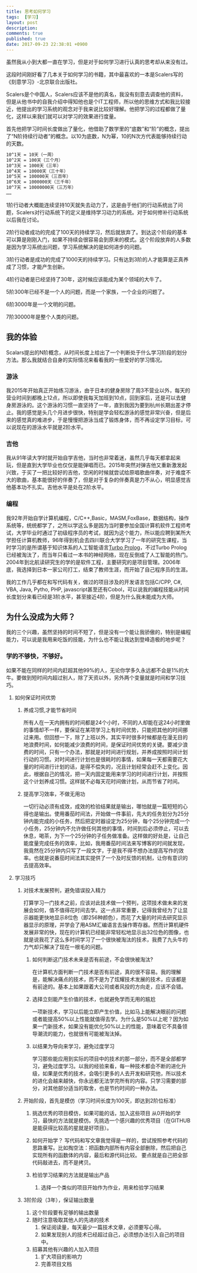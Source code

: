 ```yaml
---
title: 思考如何学习
tags:  [学习]
layout: post
description: 
comments: true
published: true
date: 2017-09-23 22:38:01 +0900
---
```


虽然我从小到大都一直在学习，但是对于如何学习进行认真的思考却从来没有过。

这段时间刚好看了几本关于如何学习的书籍，其中最喜欢的一本是Scalers写的《刻意学习》-北京联合出版社。

Scalers是个中国人，Scalers应该不是他的真名，我没有刻意去调查他的资料，但是从他书中的自我介绍中得知他也是个IT工程师，所以他的思维方式和我比较接近，他提出的学习系统的观念对于我来说比较好理解。他把学习的过程都做了量化，这样以来我们就可以对学习的效果进行度量。

首先他把学习时间长度做出了量化，他借助了数学里的“底数”和“阶”的概念，提出了“N阶持续行动者”的概念。以10为底数，N为幂，10的N次方代表能够持续行动的天数。

```txt
10^1天 = 10天（一周）
10^2天 = 100天（三个月）
10^3天 = 1000天（三年）
10^4天 = 10000天（三十年）
10^5天 = 100000天（三百年）
10^6天 = 1000000天（三千年）
10^7天 = 10000000天（三万年）
……
```

1阶行动者大概能连续坚持10天就失去动力了，这是由于他们的行动系统出了问题，Scalers对行动系统下的定义是维持学习动力的系统。对于如何修补行动系统以后我在讨论。

2阶行动者成功的完成了100天的持续学习，然后就放弃了。到达这个阶段的基本可以算是刚刚入门，如果不持续会很容易会到原来的模式。这个阶段放弃的人多数是因为学习系统出问题，学习系统解决的是如何进步的问题。

3阶行动者是成功的完成了1000天的持续学习。只有达到3阶的人才能算是正真养成了习惯，才能产生创新。

4阶行动者是已经坚持了30年，这时候应该能成为某个领域的大牛了。

5阶300年已经不是一个人的问题，而是一个家族，一个企业的问题了。

6阶3000年是一个文明的问题。

7阶30000年是整个人类的问题。

## 我的体验

Scalars提出的N阶概念，从时间长度上给出了一个判断处于什么学习阶段的划分方法。那么我就结合自身的实际情况来看看我的一些爱好的学习情况。

### 游泳

我2015年开始真正开始练习游泳，由于日本的健身房除了周3不营业以外，每天的营业时间到都晚上12点，所以即使我每天加班到10点，回到家后，还是可以去健身房游泳的。这个游泳的习惯一直坚持了一年，直到我因为要到杭州长期出差才停止。我的感觉是头几个月进步很快，特别是学会轻松游泳的感觉非常兴奋，但是后来的感觉真的难进步，于是慢慢把游泳当成了锻炼身体，而不再设定学习目标，可以说现在的游泳水平就是2阶水平。

### 吉他

我从91年读大学时就开始自学吉他，当时也非常着迷，虽然几乎每天都拿起来玩，但是直到大学毕业也仅仅是能弹唱而已。2015年突然对弹吉他又重新激发起兴致，于买了一把比较好的吉他，空闲的时候就尝试给原唱歌曲伴奏，对于难度不大的歌曲，基本能很好的伴奏了，但是对于复杂的伴奏真是力不从心，明显感觉吉他基本功不扎实。吉他水平是处在2阶水平。

### 编程

我92年开始自学计算机编程，C/C++,Basic，MASM,FoxBase，数据结构，操作系统等，统统都学了，之所以学这么多是因为当时要参加全国计算机软件工程师考试，大学毕业时通过了初级程序员的考试，就因为这个能力，所以能应聘到某所大学担任计算机教师，96年得到机会去四川联合大学学习了一年的研究生课程，当时学习的是所谓基于知识体系的人工智能语言[Turbo Prolog](https://zh.wikipedia.org/wiki/Visual_Prolog)，不过Turbo Prolog已经被淘汰了，而当年只看过一本书的神经网络，现在反倒成了人工智能的热门。2004年到北航读研究生的学的是软件工程，主要研究的是项目管理。2006年底，我选择到日本一家公司打工，结束了教师生涯，而开始了自己程序员的生涯。

我的工作几乎都在和写代码有关，做过的项目涉及的开发语言包括C/CPP, C#, VBA, Java, Pytho, PHP, javascript甚至还有Cobol，可以说我的编程技能从时间长度划分来看已经是3阶水平，甚至接近4阶，但是为什么我未能成为大师。

## 为什么没成为大师？

我的三个兴趣，虽然坚持的时间不短了，但是没有一个能让我骄傲的，特别是编程能力，可以说是我用来吃饭的技能，为什么也不能让我达到登峰造极的地步呢？

### 学的不够快，不够好。

如果不能在同样的时间内赶超其他99%的人，无论你学多久永远都不会是1%的大牛。要做到短时间内超过别人，除了天资以外，另外两个变量就是时间和学习技巧。

1. 如何保证时间优势
    1. 养成习惯,才能节省时间

        所有人在一天内拥有的时间都是24个小时，不同的人却能在这24小时里做的事情却不一样，要保证在某项学习上有时间优势，只能把其他的时间挪过来用。但回想一下，除了上班以外，其实平时很多时候都是在漫无目的地浪费时间，如何能减少浪费的时间，是保证时间优势的关键。要减少浪费的时间，只有一个办法，那就是对时间进行规划，并养成按照时间计划行动的习惯。对时间进行计划也是很耗时的事情，如果每一天都需要花大量的时间进行计划的话，是得不偿失的，况且计划经常会赶不上变化。因此，根据自己的情况，把一天内固定能用来学习的时间进行计划，并按照这个计划养成习惯。这样就不必每天花时间做计划，从而节省了时间。

    1. 提高学习效率，不做无用功

        一切行动必须有成效，成效的检验结果就是输出，哪怕就是一篇短短的心得也是输出。使用番茄时间法，开始做一件事前，先大的任务划分为25分钟内能完成的小任务，然后把定时器设定为25分钟，每个25分钟完成一个小任务，25分钟内不允许做任何其他的事情，时间到后必须停止，可以去休息，喝茶，为下一个25分钟的子任务做准备。这样做的好处是，让自己能度量完成任务的效率，比如，我用番茄时间法来写博客的时间就发现，我竟然在25分钟内只写了一段文字，于是我不得不想办法提高写作的效率。也就是说番茄时间法其实提供了一个及时反馈的机制，让你有意识的去提高效率。

1. 学习技巧

    1. 对技术发展预判，避免错误投入精力

        打算学习一门技术之前，应该对此技术做一个预判，这项技术做未来的发展会如何，值不值得花时间去学。这一点非常重要，记得我曾经为了让显示器能更快地显示8位色（即256种颜色），而花了大量的时间去研究显示器显示的原理，并学会了用ASM汇编语言去操作寄存器。然而计算机硬件发展非常的快，现在的计算机已经能非常轻松地显示出32位色的图像，也就是说我花了这么多时间学习了一个很快被淘汰的技术，我费了九头牛的力气却只解决了现在一根毛的问题。

        1. 如何判断这门技术未来是否有前途，不会很快被淘汰?

            在计算机方面判断一门技术是否有前途，真的很不容易。我的理解是，能解决痛点的技术，而不是为了炫耀技术发展的技术，应该都是有前途的。基本上如果跟着大公司或者风投的方向走，应该不会错。

        1. 选择立刻能产生价值的技术，也就避免学而无用的尴尬

            一项新技术，学习以后能立即产生价值，比如马上能解决眼前的问题或者能提高50%以上性能就值得去学。为什么是50%以上呢？因为如果一门新技术，如果没有能优化50%以上的性能，意味着它不具备领导潮流的能力，也就很有可能被淘汰掉。

        1. 以结果为导向来学习，避免过度学习

            学习那些能应用到实际的项目中的技术的那一部分，而不是全部都学习，避免过度学习。以我的经验来看，每一种技术都会不断的进化升级，如果是优秀的技术，会吸引更多的人去开发和研究他，所以技术的进化会越来越快，你永远都无法学完所有的内容。只学习需要的部分，对其他部分适当的取舍，也是节约时间的一种办法。

    1. 开始阶段，首先是模仿（学习时间长度为100天，即达到2阶位标准）

        1. 挑选优秀的项目模仿，如果可能的话，加入这些项目
            从0开始的学习，最快的方法就是模仿。先挑选一个感兴趣的优秀项目（在GITHUB是能获得比较高的星就是好项目）。
        1. 如何开始学？
            写代码和写文章我觉得是一样的，尝试按照参考代码的思路重写。比如掏空法：把函数内部所有内容全部删除，然后把自己实现所有的函数体的内容，最后和源代码比较。
            要点就是自己把全部代码敲进去，而不是拷贝。

        1. 检验学习结果的方法就是输出产品
            1. 选择一个类似的项目开始作为作业，用来检验学习结果
    1. 3阶阶段（3年），保证输出数量
        1. 这个阶段要有足够的输出数量
        1. 随时注意吸取其他人的先进的技术
            1. 保证阅读量，每天最少一篇技术文章，必须要写心得。
            1. 如果发现别人的技术已经超过自己，必须想办法引入自己的项目中。
        1. 招募其他有兴趣的人加入项目
            1. 扩大项目的影响力
            1. 完善项目文档
